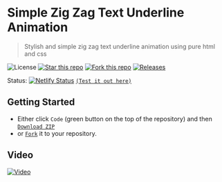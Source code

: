# Simple Zig Zag Text Underline Animation
> Stylish and simple zig zag text underline animation using pure html and css

![License](https://img.shields.io/npm/l/css-star-rating.svg)
[![Star this repo](https://badgen.net/github/stars/blank-yt/Simple-Zig-Zag-Text-Underline-Animation)](https://github.com/blank-yt/Simple-Zig-Zag-Text-Underline-Animation/stargazers/)
[![Fork this repo](https://badgen.net/github/forks/blank-yt/Simple-Zig-Zag-Text-Underline-Animation)](https://github.com/blank-yt/Simple-Zig-Zag-Text-Underline-Animation/fork/)
[![Releases](https://img.shields.io/github/downloads/blank-yt/Simple-Zig-Zag-Text-Underline-Animation/total.svg)](https://github.com/blank-yt/Simple-Zig-Zag-Text-Underline-Animation/archive/refs/tags/Release.zip)

Status: [![Netlify Status](https://api.netlify.com/api/v1/badges/90943b5b-4bb9-4f01-99f1-58d5319418bd/deploy-status)](https://spectacular-wisp-bc2cb7.netlify.app/) [`(Test it out here)`](https://spectacular-wisp-bc2cb7.netlify.app/)

## Getting Started
- Either click `Code` (green button on the top of the repository) and then [`Download ZIP`](https://github.com/blank-yt/Simple-Zig-Zag-Text-Underline-Animation/archive/refs/tags/Release.zip)
- or [`Fork`](https://github.com/blank-yt/Simple-Zig-Zag-Text-Underline-Animation/fork) it to your repository.

## Video
[![Video](https://img.youtube.com/vi/EQyCgDC9KeU/0.jpg)](https://www.youtube.com/watch?v=EQyCgDC9KeU)
